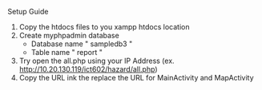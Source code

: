 Setup Guide

1. Copy the htdocs files to you xampp htdocs location
2. Create myphpadmin database
    - Database name " sampledb3 "
    - Table name " report "
3. Try open the all.php using your IP Address (ex. http://10.20.130.119/ict602/hazard/all.php)
4. Copy the URL ink the replace the URL for MainActivity and MapActivity
